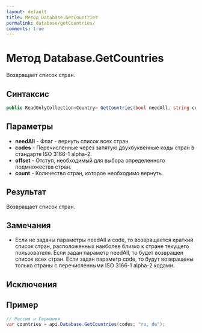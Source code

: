 ```yaml
---
layout: default
title: Метод Database.GetCountries
permalink: database/getCountries/
comments: true
---
```

# Метод Database.GetCountries
Возвращает список стран.

## Синтаксис
```csharp
public ReadOnlyCollection<Country> GetCountries(bool needAll, string codes, int? offset = null, int? count = null)
```

## Параметры
+ **needAll** - Флаг - вернуть список всех стран.
+ **codes** - Перечисленные через запятую двухбуквенные коды стран в стандарте ISO 3166-1 alpha-2.
+ **offset** - Отступ, необходимый для выбора определенного подмножества стран.
+ **count** - Количество стран, которое необходимо вернуть.

## Результат
Возвращает список стран.

## Замечания
+ Если не заданы параметры needAll и code, то возвращается краткий список стран, расположенных наиболее близко к стране текущего пользователя. Если задан параметр needAll, то будет возвращен список всех стран. Если задан параметр code, то будут возвращены только страны с перечисленными ISO 3166-1 alpha-2 кодами.

## Исключения

## Пример
```csharp
// Россия и Германия
var countries = api.Database.GetCountries(codes: "ru, de");
```